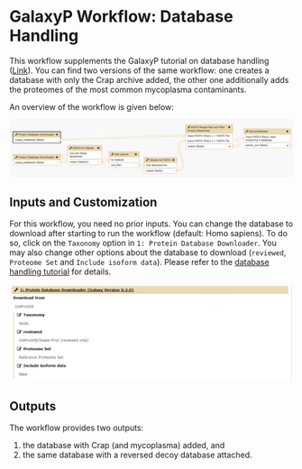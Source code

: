 # GalaxyP Workflow: Database Handling

This workflow supplements the GalaxyP tutorial on database handling ([Link](https://galaxyproject.github.io/training-material//Proteomics/tutorials/database-handling)). 
You can find two versions of the same workflow: one creates a database with only the Crap archive added, the other one additionally adds the proteomes of the most common mycoplasma contaminants.

An overview of the workflow is given below:

![Database Handling Workflow](../../../images/wf_databaseHandling.png)

## Inputs and Customization

For this workflow, you need no prior inputs. You can change the database to download after starting to run the workflow (default: Homo sapiens). To do so, click on the `Taxonomy` option in `1: Protein Database Downloader`. 
You may also change other options about the database to download (`reviewed`, `Proteome Set` and `Include isoform data`). Please refer to the [database handling tutorial](https://galaxyproject.github.io/training-material//Proteomics/tutorials/database-handling) for details.

![Input_options](../../../images/wf_databaseHandling_options.png)

## Outputs

The workflow provides two outputs: 

1. the database with Crap (and mycoplasma) added, and
2. the same database with a reversed decoy database attached.